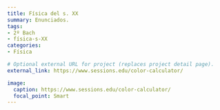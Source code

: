 ```yaml
---
title: Física del s. XX
summary: Enunciados.
tags:
- 2º Bach
- física-s-XX
categories:
- Física

# Optional external URL for project (replaces project detail page).
external_link: https://www.sessions.edu/color-calculator/

image:
  caption: https://www.sessions.edu/color-calculator/
  focal_point: Smart
---
```

